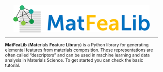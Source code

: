 
<!-- # MatFeaLib -->

<!-- PROJECT LOGO -->
<!--br /-->
<p align="center">
  <a href="https://github.com/matfealib/matfealib">
    <img src="docs/source/_static/MatFeaLib-logo-04.png" alt="Logo" width="450"/>
  </a>
<br />

  ---

**MatFeaLib** (**Mat**erials **Fea**ture **Lib**rary) is a Python library for generating elemental features from materials composition. These representations are often called “descriptors” and can be used in machine learning and data analysis in Materials Science. To get started you can check the basic tutorial.
